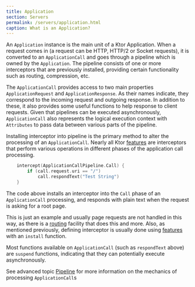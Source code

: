 ```yaml
---
title: Application
section: Servers
permalink: /servers/application.html
caption: What is an Application?
---
```


An `Application` instance is the main unit of a Ktor Application. When a request comes in (a request can be HTTP, HTTP/2 or Socket requests), it is converted to an `ApplicationCall` and goes through a pipeline which is owned by the `Application`. The pipeline
consists of one or more interceptors that are previously installed, providing certain functionality such as routing, compression, etc.

The `ApplicationCall` provides access to two main properties `ApplicationRequest` and `ApplicationResponse`. As their names indicate, they correspond to the incoming request
and outgoing response. In addition to these, it also provides some useful functions to help response to client requests. Given that pipelines can be executed
asynchronously, `ApplicationCall` also represents the logical execution context with `Attributes` to pass data between various parts of the pipeline.

Installing interceptor into pipeline is the primary method to alter the processing of an `ApplicationCall`.
Nearly all Ktor [features](/features) are interceptors that perform various operations in different phases of
the application call processing.

```kotlin
    intercept(ApplicationCallPipeline.Call) {
        if (call.request.uri == "/")
            call.respondText("Test String")
    }
```
The code above installs an interceptor into the `Call` phase of an `ApplicationCall` processing, and responds with plain text
when the request is asking for a root page.

This is just an example and usually page requests are not handled in this way, as there is a [routing](/features/routing) facility that does this
 and more. Also, as mentioned previously, defining interceptor is usually done using [features](/features) with an `install` function.

Most functions available on `ApplicationCall` (such as `respondText` above) are `suspend` functions, indicating that they
can potentially execute asynchronously.

See advanced topic [Pipeline](/advanced/pipeline) for more information on the mechanics of processing `ApplicationCall`s
